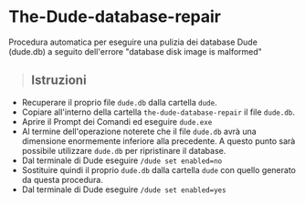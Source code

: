 # The-Dude-database-repair
Procedura automatica per eseguire una pulizia dei database Dude (dude.db) a seguito dell'errore "database disk image is malformed"

> ## Istruzioni
  * Recuperare il proprio file `dude.db` dalla cartella `dude`.
  * Copiare all'interno della cartella `the-dude-database-repair` il file `dude.db`.
  * Aprire il Prompt dei Comandi ed eseguire `dude.exe`
  * Al termine dell'operazione noterete che il file `dude.db` avrà una dimensione enormemente inferiore alla precedente. A questo punto sarà possibile utilizzare `dude.db` per ripristinare il database.
  * Dal terminale di Dude eseguire `/dude set enabled=no`
  * Sostituire quindi il proprio `dude.db` dalla cartella `dude` con quello generato da questa procedura.
  * Dal terminale di Dude eseguire `/dude set enabled=yes`
